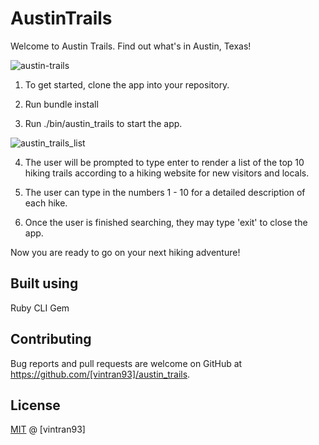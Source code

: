 # AustinTrails

Welcome to Austin Trails. Find out what's in Austin, Texas!

![austin-trails](https://user-images.githubusercontent.com/78582898/187094686-a2744286-8760-4e90-b159-65ee16f5ba8c.PNG)

1. To get started, clone the app into your repository.

2. Run bundle install

3. Run ./bin/austin_trails to start the app.

![austin_trails_list](https://user-images.githubusercontent.com/78582898/187094741-d7a89481-1131-4833-976a-7ef14ccd8378.PNG)

4. The user will be prompted to type enter to render a list of the top 10 hiking trails according to a hiking website for new visitors and locals.

5. The user can type in the numbers 1 - 10 for a detailed description of each hike.

6. Once the user is finished searching, they may type 'exit' to close the app.

Now you are ready to go on your next hiking adventure!

## Built using

Ruby CLI Gem

## Contributing

Bug reports and pull requests are welcome on GitHub at https://github.com/[vintran93]/austin_trails.

## License

[MIT](https://opensource.org/licenses/MIT) @ [vintran93]
